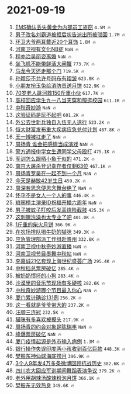 # 2021-09-19

1. [EMS确认丢失黄金为内部员工盗窃](https://s.weibo.com/weibo?q=%23EMS%E7%A1%AE%E8%AE%A4%E4%B8%A2%E5%A4%B1%E9%BB%84%E9%87%91%E4%B8%BA%E5%86%85%E9%83%A8%E5%91%98%E5%B7%A5%E7%9B%97%E7%AA%83%23&Refer=top) `4.5M 🔥`
1. [男子改名刘霸道被拒后状告派出所被驳回](https://s.weibo.com/weibo?q=%23%E7%94%B7%E5%AD%90%E6%94%B9%E5%90%8D%E5%88%98%E9%9C%B8%E9%81%93%E8%A2%AB%E6%8B%92%E5%90%8E%E7%8A%B6%E5%91%8A%E6%B4%BE%E5%87%BA%E6%89%80%E8%A2%AB%E9%A9%B3%E5%9B%9E%23&Refer=top) `1.7M 🔥`
1. [环卫大爷两耳戴近20个耳饰](https://s.weibo.com/weibo?q=%23%E7%8E%AF%E5%8D%AB%E5%A4%A7%E7%88%B7%E4%B8%A4%E8%80%B3%E6%88%B4%E8%BF%9120%E4%B8%AA%E8%80%B3%E9%A5%B0%23&Refer=top) `1.6M 🔥`
1. [河南卫视有文化NB症](https://s.weibo.com/weibo?q=%23%E6%B2%B3%E5%8D%97%E5%8D%AB%E8%A7%86%E6%9C%89%E6%96%87%E5%8C%96NB%E7%97%87%23&Refer=top) `NaN 🔥`
1. [程亦治吴丽姿离婚](https://s.weibo.com/weibo?q=%23%E7%A8%8B%E4%BA%A6%E6%B2%BB%E5%90%B4%E4%B8%BD%E5%A7%BF%E7%A6%BB%E5%A9%9A%23&Refer=top) `NaN 🔥`
1. [坐飞机不能带鲜活大闸蟹](https://s.weibo.com/weibo?q=%23%E5%9D%90%E9%A3%9E%E6%9C%BA%E4%B8%8D%E8%83%BD%E5%B8%A6%E9%B2%9C%E6%B4%BB%E5%A4%A7%E9%97%B8%E8%9F%B9%23&Refer=top) `773.7K 🔥`
1. [马龙今天还走那个门](https://s.weibo.com/weibo?q=%23%E9%A9%AC%E9%BE%99%E4%BB%8A%E5%A4%A9%E8%BF%98%E8%B5%B0%E9%82%A3%E4%B8%AA%E9%97%A8%23&Refer=top) `719.5K 🔥`
1. [孙颖莎不允许号码布有褶皱](https://s.weibo.com/weibo?q=%23%E5%AD%99%E9%A2%96%E8%8E%8E%E4%B8%8D%E5%85%81%E8%AE%B8%E5%8F%B7%E7%A0%81%E5%B8%83%E6%9C%89%E8%A4%B6%E7%9A%B1%23&Refer=top) `623.8K 🔥`
1. [小朋友扮玉兔给消防员送月饼](https://s.weibo.com/weibo?q=%23%E5%B0%8F%E6%9C%8B%E5%8F%8B%E6%89%AE%E7%8E%89%E5%85%94%E7%BB%99%E6%B6%88%E9%98%B2%E5%91%98%E9%80%81%E6%9C%88%E9%A5%BC%23&Refer=top) `622.9K 🔥`
1. [70岁老人跳河救150斤重小伙](https://s.weibo.com/weibo?q=%2370%E5%B2%81%E8%80%81%E4%BA%BA%E8%B7%B3%E6%B2%B3%E6%95%91150%E6%96%A4%E9%87%8D%E5%B0%8F%E4%BC%99%23&Refer=top) `617.7K 🔥`
1. [高校回应学生九一八当天穿和服逛校园](https://s.weibo.com/weibo?q=%23%E9%AB%98%E6%A0%A1%E5%9B%9E%E5%BA%94%E5%AD%A6%E7%94%9F%E4%B9%9D%E4%B8%80%E5%85%AB%E5%BD%93%E5%A4%A9%E7%A9%BF%E5%92%8C%E6%9C%8D%E9%80%9B%E6%A0%A1%E5%9B%AD%23&Refer=top) `611.1K 🔥`
1. [中秋奇妙游](https://s.weibo.com/weibo?q=%E4%B8%AD%E7%A7%8B%E5%A5%87%E5%A6%99%E6%B8%B8&Refer=top) `NaN 🔥`
1. [这验证码是玩不起吧](https://s.weibo.com/weibo?q=%23%E8%BF%99%E9%AA%8C%E8%AF%81%E7%A0%81%E6%98%AF%E7%8E%A9%E4%B8%8D%E8%B5%B7%E5%90%A7%23&Refer=top) `601.2K 🔥`
1. [外公去世新兵独自入伍无人送行](https://s.weibo.com/weibo?q=%23%E5%A4%96%E5%85%AC%E5%8E%BB%E4%B8%96%E6%96%B0%E5%85%B5%E7%8B%AC%E8%87%AA%E5%85%A5%E4%BC%8D%E6%97%A0%E4%BA%BA%E9%80%81%E8%A1%8C%23&Refer=top) `523.2K 🔥`
1. [恒大财富发布重大疾病应急兑付计划](https://s.weibo.com/weibo?q=%23%E6%81%92%E5%A4%A7%E8%B4%A2%E5%AF%8C%E5%8F%91%E5%B8%83%E9%87%8D%E5%A4%A7%E7%96%BE%E7%97%85%E5%BA%94%E6%80%A5%E5%85%91%E4%BB%98%E8%AE%A1%E5%88%92%23&Refer=top) `487.8K 🔥`
1. [王一博被扛走了](https://s.weibo.com/weibo?q=%23%E7%8E%8B%E4%B8%80%E5%8D%9A%E8%A2%AB%E6%89%9B%E8%B5%B0%E4%BA%86%23&Refer=top) `NaN 🔥`
1. [周扬青 谁会把感情当成演戏](https://s.weibo.com/weibo?q=%E5%91%A8%E6%89%AC%E9%9D%92%20%E8%B0%81%E4%BC%9A%E6%8A%8A%E6%84%9F%E6%83%85%E5%BD%93%E6%88%90%E6%BC%94%E6%88%8F&Refer=top) `NaN 🔥`
1. [警方通报中学女生遭同学父母殴打](https://s.weibo.com/weibo?q=%23%E8%AD%A6%E6%96%B9%E9%80%9A%E6%8A%A5%E4%B8%AD%E5%AD%A6%E5%A5%B3%E7%94%9F%E9%81%AD%E5%90%8C%E5%AD%A6%E7%88%B6%E6%AF%8D%E6%AE%B4%E6%89%93%23&Refer=top) `475.1K 🔥`
1. [军训怎么跟晒小鱼干似的](https://s.weibo.com/weibo?q=%23%E5%86%9B%E8%AE%AD%E6%80%8E%E4%B9%88%E8%B7%9F%E6%99%92%E5%B0%8F%E9%B1%BC%E5%B9%B2%E4%BC%BC%E7%9A%84%23&Refer=top) `471.2K 🔥`
1. [南京大屠杀登记幸存者仅剩63位](https://s.weibo.com/weibo?q=%23%E5%8D%97%E4%BA%AC%E5%A4%A7%E5%B1%A0%E6%9D%80%E7%99%BB%E8%AE%B0%E5%B9%B8%E5%AD%98%E8%80%85%E4%BB%85%E5%89%A963%E4%BD%8D%23&Refer=top) `467.1K 🔥`
1. [周扬青罗昊在一起不到一个月](https://s.weibo.com/weibo?q=%23%E5%91%A8%E6%89%AC%E9%9D%92%E7%BD%97%E6%98%8A%E5%9C%A8%E4%B8%80%E8%B5%B7%E4%B8%8D%E5%88%B0%E4%B8%80%E4%B8%AA%E6%9C%88%23&Refer=top) `NaN 🔥`
1. [今天是赫敏42岁生日](https://s.weibo.com/weibo?q=%23%E4%BB%8A%E5%A4%A9%E6%98%AF%E8%B5%AB%E6%95%8F42%E5%B2%81%E7%94%9F%E6%97%A5%23&Refer=top) `459.2K 🔥`
1. [周深若思念便思念舞台绝了](https://s.weibo.com/weibo?q=%23%E5%91%A8%E6%B7%B1%E8%8B%A5%E6%80%9D%E5%BF%B5%E4%BE%BF%E6%80%9D%E5%BF%B5%E8%88%9E%E5%8F%B0%E7%BB%9D%E4%BA%86%23&Refer=top) `NaN 🔥`
1. [怀孕不是女人一个人的事](https://s.weibo.com/weibo?q=%23%E6%80%80%E5%AD%95%E4%B8%8D%E6%98%AF%E5%A5%B3%E4%BA%BA%E4%B8%80%E4%B8%AA%E4%BA%BA%E7%9A%84%E4%BA%8B%23&Refer=top) `446.4K 🔥`
1. [琅琊榜主演录ID祝福开播六周年](https://s.weibo.com/weibo?q=%E7%90%85%E7%90%8A%E6%A6%9C%E4%B8%BB%E6%BC%94%E5%BD%95ID%E7%A5%9D%E7%A6%8F%E5%BC%80%E6%92%AD%E5%85%AD%E5%91%A8%E5%B9%B4&Refer=top) `NaN 🔥`
1. [男子被蚊子叮咬后发高烧险截肢](https://s.weibo.com/weibo?q=%23%E7%94%B7%E5%AD%90%E8%A2%AB%E8%9A%8A%E5%AD%90%E5%8F%AE%E5%92%AC%E5%90%8E%E5%8F%91%E9%AB%98%E7%83%A7%E9%99%A9%E6%88%AA%E8%82%A2%23&Refer=top) `425.3K 🔥`
1. [这刺猬洗澡也太专业了吧](https://s.weibo.com/weibo?q=%23%E8%BF%99%E5%88%BA%E7%8C%AC%E6%B4%97%E6%BE%A1%E4%B9%9F%E5%A4%AA%E4%B8%93%E4%B8%9A%E4%BA%86%E5%90%A7%23&Refer=top) `401.0K 🔥`
1. [1斤重的柴火月饼](https://s.weibo.com/weibo?q=%231%E6%96%A4%E9%87%8D%E7%9A%84%E6%9F%B4%E7%81%AB%E6%9C%88%E9%A5%BC%23&Refer=top) `366.9K 🔥`
1. [在农场排队喝牛奶的猫咪](https://s.weibo.com/weibo?q=%23%E5%9C%A8%E5%86%9C%E5%9C%BA%E6%8E%92%E9%98%9F%E5%96%9D%E7%89%9B%E5%A5%B6%E7%9A%84%E7%8C%AB%E5%92%AA%23&Refer=top) `349.3K 🔥`
1. [应急管理部派工作组赴贵州](https://s.weibo.com/weibo?q=%23%E5%BA%94%E6%80%A5%E7%AE%A1%E7%90%86%E9%83%A8%E6%B4%BE%E5%B7%A5%E4%BD%9C%E7%BB%84%E8%B5%B4%E8%B4%B5%E5%B7%9E%23&Refer=top) `332.6K 🔥`
1. [河南卫视中秋奇妙游直播](https://s.weibo.com/weibo?q=%23%E6%B2%B3%E5%8D%97%E5%8D%AB%E8%A7%86%E4%B8%AD%E7%A7%8B%E5%A5%87%E5%A6%99%E6%B8%B8%E7%9B%B4%E6%92%AD%23&Refer=top) `NaN 🔥`
1. [河南卫视节目墨舞中秋帖](https://s.weibo.com/weibo?q=%23%E6%B2%B3%E5%8D%97%E5%8D%AB%E8%A7%86%E8%8A%82%E7%9B%AE%E5%A2%A8%E8%88%9E%E4%B8%AD%E7%A7%8B%E5%B8%96%23&Refer=top) `NaN 🔥`
1. [李嘉诚21亿套现上海世纪盛荟广场](https://s.weibo.com/weibo?q=%23%E6%9D%8E%E5%98%89%E8%AF%9A21%E4%BA%BF%E5%A5%97%E7%8E%B0%E4%B8%8A%E6%B5%B7%E4%B8%96%E7%BA%AA%E7%9B%9B%E8%8D%9F%E5%B9%BF%E5%9C%BA%23&Refer=top) `295.4K 🔥`
1. [中秋档总票房破亿](https://s.weibo.com/weibo?q=%E4%B8%AD%E7%A7%8B%E6%A1%A3%E6%80%BB%E7%A5%A8%E6%88%BF%E7%A0%B4%E4%BA%BF&Refer=top) `285.4K 🔥`
1. [被奶奶惯坏的小狗](https://s.weibo.com/weibo?q=%23%E8%A2%AB%E5%A5%B6%E5%A5%B6%E6%83%AF%E5%9D%8F%E7%9A%84%E5%B0%8F%E7%8B%97%23&Refer=top) `283.4K 🔥`
1. [沙漠里的音乐节现场有多硬核](https://s.weibo.com/weibo?q=%23%E6%B2%99%E6%BC%A0%E9%87%8C%E7%9A%84%E9%9F%B3%E4%B9%90%E8%8A%82%E7%8E%B0%E5%9C%BA%E6%9C%89%E5%A4%9A%E7%A1%AC%E6%A0%B8%23&Refer=top) `282.6K 🔥`
1. [中秋奇妙游哪个节目最入你心](https://s.weibo.com/weibo?q=%23%E4%B8%AD%E7%A7%8B%E5%A5%87%E5%A6%99%E6%B8%B8%E5%93%AA%E4%B8%AA%E8%8A%82%E7%9B%AE%E6%9C%80%E5%85%A5%E4%BD%A0%E5%BF%83%23&Refer=top) `NaN 🔥`
1. [厦门累计确诊131例](https://s.weibo.com/weibo?q=%23%E5%8E%A6%E9%97%A8%E7%B4%AF%E8%AE%A1%E7%A1%AE%E8%AF%8A131%E4%BE%8B%23&Refer=top) `256.2K 🔥`
1. [这一看就是爷爷带大的](https://s.weibo.com/weibo?q=%23%E8%BF%99%E4%B8%80%E7%9C%8B%E5%B0%B1%E6%98%AF%E7%88%B7%E7%88%B7%E5%B8%A6%E5%A4%A7%E7%9A%84%23&Refer=top) `237.2K 🔥`
1. [汪顺三连冠](https://s.weibo.com/weibo?q=%23%E6%B1%AA%E9%A1%BA%E4%B8%89%E8%BF%9E%E5%86%A0%23&Refer=top) `232.5K 🔥`
1. [猫咪有多喜欢被摸头](https://s.weibo.com/weibo?q=%23%E7%8C%AB%E5%92%AA%E6%9C%89%E5%A4%9A%E5%96%9C%E6%AC%A2%E8%A2%AB%E6%91%B8%E5%A4%B4%23&Refer=top) `217.9K 🔥`
1. [周扬青的约会对象是陈瑞丰](https://s.weibo.com/weibo?q=%23%E5%91%A8%E6%89%AC%E9%9D%92%E7%9A%84%E7%BA%A6%E4%BC%9A%E5%AF%B9%E8%B1%A1%E6%98%AF%E9%99%88%E7%91%9E%E4%B8%B0%23&Refer=top) `NaN 🔥`
1. [峰爆票房破亿](https://s.weibo.com/weibo?q=%E5%B3%B0%E7%88%86%E7%A5%A8%E6%88%BF%E7%A0%B4%E4%BA%BF&Refer=top) `NaN 🔥`
1. [厦门疫情起源是外市输入病例](https://s.weibo.com/weibo?q=%23%E5%8E%A6%E9%97%A8%E7%96%AB%E6%83%85%E8%B5%B7%E6%BA%90%E6%98%AF%E5%A4%96%E5%B8%82%E8%BE%93%E5%85%A5%E7%97%85%E4%BE%8B%23&Refer=top) `1.3M 🔥`
1. [银行操作失误印度两小孩收到百亿巨款](https://s.weibo.com/weibo?q=%23%E9%93%B6%E8%A1%8C%E6%93%8D%E4%BD%9C%E5%A4%B1%E8%AF%AF%E5%8D%B0%E5%BA%A6%E4%B8%A4%E5%B0%8F%E5%AD%A9%E6%94%B6%E5%88%B0%E7%99%BE%E4%BA%BF%E5%B7%A8%E6%AC%BE%23&Refer=top) `448.3K 🔥`
1. [樊振东神仙球海底捞月](https://s.weibo.com/weibo?q=%23%E6%A8%8A%E6%8C%AF%E4%B8%9C%E7%A5%9E%E4%BB%99%E7%90%83%E6%B5%B7%E5%BA%95%E6%8D%9E%E6%9C%88%23&Refer=top) `396.9K 🔥`
1. [3个人9年发4万多条微博回顾抗战历史](https://s.weibo.com/weibo?q=%233%E4%B8%AA%E4%BA%BA9%E5%B9%B4%E5%8F%914%E4%B8%87%E5%A4%9A%E6%9D%A1%E5%BE%AE%E5%8D%9A%E5%9B%9E%E9%A1%BE%E6%8A%97%E6%88%98%E5%8E%86%E5%8F%B2%23&Refer=top) `382.6K 🔥`
1. [四川农大回应军训期间舞蹈表演争议](https://s.weibo.com/weibo?q=%23%E5%9B%9B%E5%B7%9D%E5%86%9C%E5%A4%A7%E5%9B%9E%E5%BA%94%E5%86%9B%E8%AE%AD%E6%9C%9F%E9%97%B4%E8%88%9E%E8%B9%88%E8%A1%A8%E6%BC%94%E4%BA%89%E8%AE%AE%23&Refer=top) `379.2K 🔥`
1. [老外用胡辣汤酸辣粉泡月饼](https://s.weibo.com/weibo?q=%23%E8%80%81%E5%A4%96%E7%94%A8%E8%83%A1%E8%BE%A3%E6%B1%A4%E9%85%B8%E8%BE%A3%E7%B2%89%E6%B3%A1%E6%9C%88%E9%A5%BC%23&Refer=top) `366.1K 🔥`
1. [樊振东无效热身](https://s.weibo.com/weibo?q=%23%E6%A8%8A%E6%8C%AF%E4%B8%9C%E6%97%A0%E6%95%88%E7%83%AD%E8%BA%AB%23&Refer=top) `349.6K 🔥`
